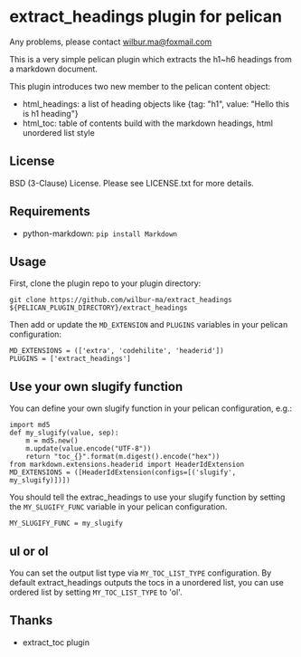 # extract_headings plugin for pelican

Any problems, please contact wilbur.ma@foxmail.com

This is a very simple pelican plugin which extracts the h1~h6 headings from a markdown document.

This plugin introduces two new member to the pelican content object:
*  html_headings: a list of heading objects like {tag: "h1", value: "Hello this is h1 heading"}
*  html_toc: table of contents build with the markdown headings, html unordered list style

## License

BSD (3-Clause) License. Please see LICENSE.txt for more details.

## Requirements

*  python-markdown: `pip install Markdown`

## Usage

First, clone the plugin repo to your plugin directory:

    git clone https://github.com/wilbur-ma/extract_headings ${PELICAN_PLUGIN_DIRECTORY}/extract_headings

Then add or update the `MD_EXTENSION` and `PLUGINS` variables in your pelican configuration:

    MD_EXTENSIONS = (['extra', 'codehilite', 'headerid'])
    PLUGINS = ['extract_headings']

## Use your own slugify function

You can define your own slugify function in your pelican configuration, e.g.:

    import md5 
    def my_slugify(value, sep):
        m = md5.new()
        m.update(value.encode("UTF-8"))
        return "toc_{}".format(m.digest().encode("hex"))
    from markdown.extensions.headerid import HeaderIdExtension
    MD_EXTENSIONS = ([HeaderIdExtension(configs=[('slugify', my_slugify)])])

You should tell the extrac_headings to use your slugify function by setting the `MY_SLUGIFY_FUNC` variable in your pelican configuration.

    MY_SLUGIFY_FUNC = my_slugify

## ul or ol
You can set the output list type via `MY_TOC_LIST_TYPE` configuration. By default extract_headings outputs the tocs in a unordered list, you can use ordered list by setting `MY_TOC_LIST_TYPE` to 'ol'.

## Thanks

*  extract_toc plugin
